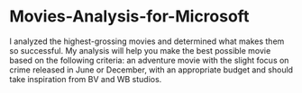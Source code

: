 # Movies-Analysis-for-Microsoft
I analyzed the highest-grossing movies and determined what makes them so successful.
My analysis will help you make the best possible movie based on the following criteria:
an adventure movie with the slight focus on crime released in June or December, with an appropriate budget and should take inspiration from BV and WB studios.
